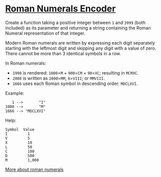 # [Roman Numerals Encoder](https://www.codewars.com/kata/51b62bf6a9c58071c600001b)

Create a function taking a positive integer between `1` and `3999` (both included) as its parameter and returning a string containing the Roman Numeral representation of that integer.

Modern Roman numerals are written by expressing each digit separately starting with the leftmost digit and skipping any digit with a value of zero. There cannot be more than 3 identical symbols in a row.


In Roman numerals:
* `1990` is rendered: `1000`=`M` + `900`=`CM` + `90`=`XC`; resulting in `MCMXC`.
* `2008` is written as `2000`=`MM`, `8`=`VIII`; or `MMVIII`.
* `1666` uses each Roman symbol in descending order: `MDCLXVI`.

Example:
```
   1 -->       "I"
1000 -->       "M"
1666 --> "MDCLXVI"
```

Help:
```
Symbol	Value
I	      1
V	      5
X	      10
L	      50
C	      100
D	      500
M	      1,000
```

[More about roman numerals](https://en.wikipedia.org/wiki/Roman_numerals)